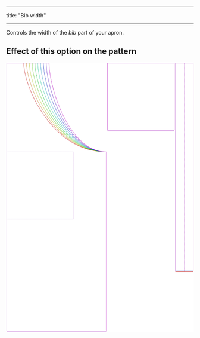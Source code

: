 - - -
title: "Bib width"
- - -

Controls the width of the _bib_ part of your apron.

## Effect of this option on the pattern

![This image shows the effect of this option by superimposing several variants that have a different value for this option](albert_bibwidth_sample.svg "Effect of this option on the pattern")
